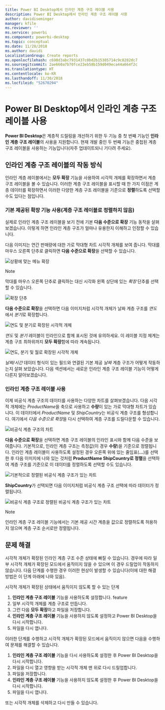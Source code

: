 ```yaml
---
title: Power BI Desktop에서 인라인 계층 구조 레이블 사용
description: Power BI Desktop에서 인라인 계층 구조 레이블 사용
author: davidiseminger
manager: kfile
ms.reviewer: ''
ms.service: powerbi
ms.component: powerbi-desktop
ms.topic: conceptual
ms.date: 11/28/2018
ms.author: davidi
LocalizationGroup: Create reports
ms.openlocfilehash: c698d3abc7931437c0bd2b15385714c9c8282dc7
ms.sourcegitcommit: 2ae660a7b70fce23eb58b159d049eca44a664f2c
ms.translationtype: HT
ms.contentlocale: ko-KR
ms.lasthandoff: 11/30/2018
ms.locfileid: "52670294"
---
```

# <a name="use-inline-hierarchy-labels-in-power-bi-desktop"></a>Power BI Desktop에서 인라인 계층 구조 레이블 사용
**Power BI Desktop**은 계층적 드릴링을 개선하기 위한 두 기능 중 첫 번째 기능인 **인라인 계층 구조 레이블**의 사용을 지원합니다. 현재 개발 중인 두 번째 기능은 중첩된 계층 구조 레이블을 사용하는 기능입니다(자주 업데이트되니 기다려 주세요).   

## <a name="how-inline-hierarchy-labels-work"></a>인라인 계층 구조 레이블의 작동 방식
인라인 계층 레이블에서는 **모두 확장** 기능을 사용하여 시각적 개체를 확장하면서 계층 구조 레이블을 볼 수 있습니다. 이러한 계층 구조 레이블을 표시할 때 한 가지 이점은 계층 데이터를 확장하면서 이러한 다양한 계층 구조 레이블을 기준으로 **정렬**하도록 선택할 수도 있다는 점입니다.

### <a name="using-the-built-in-expand-feature-without-sorting-by-hierarchy-labels"></a>기본 제공된 확장 기능 사용(계층 구조 레이블로 정렬하지 않음)
실제로 인라인 계층 구조 레이블을 보기 전에 기본 **다음 수준으로 확장** 기능 동작을 살펴 보겠습니다. 이렇게 하면 인라인 계층 구조가 얼마나 유용한지 이해하고 인정할 수 있습니다.

다음 이미지는 연간 판매량에 대한 가로 막대형 차트 시각적 개체를 보여 줍니다. 막대를 마우스 오른쪽 단추로 클릭하면 **다음 수준으로 확장**을 선택할 수 있습니다.

![상황에 맞는 메뉴 확장](media/desktop-inline-hierarchy-labels/desktop-inline-hierarchy-labels-menu.png)

> [!NOTE]
> 막대를 마우스 오른쪽 단추로 클릭하는 대신 시각화 왼쪽 상단에 있는 *확장* 단추를 선택할 수 있습니다.

  ![확장 단추](media/desktop-inline-hierarchy-labels/desktop-inline-hierarchy-labels-expand-button-finger.png)


**다음 수준으로 확장**을 선택하면 다음 이미지처럼 시각적 개체가 날짜 계층 구조를 *연도*에서 *분기*로 확장합니다.

![연도 및 분기로 확장된 시각적 개체](media/desktop-inline-hierarchy-labels/desktop-inline-hierarchy-labels-qty-year-quarter.png)

*연도* 및 *분기* 레이블이 인라인으로 함께 표시된 것에 유의하세요. 이 레이블 지정 체계는 계층 구조 최하위까지 **모두 확장**함에 따라 계속됩니다.

![연도, 분기 및 월로 확장된 시각적 개체](media/desktop-inline-hierarchy-labels/desktop-inline-hierarchy-labels-qty-year-quarter-month.png)

*날짜/시간* 데이터 형식이 있는 필드와 연결된 기본 제공 *날짜* 계층 구조가 어떻게 작동하는지 살펴 보았습니다. 다음 섹션에서는 새로운 인라인 계층 구조 레이블 기능이 어떻게 다른지 알아보겠습니다.

### <a name="using-inline-hierarchy-labels"></a>인라인 계층 구조 레이블 사용
이제 비공식 계층 구조의 데이터를 사용하는 다양한 차트를 살펴보겠습니다. 다음 시각적 개체에는 *ProductName*을 축으로 사용하고 **수량**이 있는 가로 막대형 차트가 있습니다. 이 데이터에서 *ProductName* 및 *ShipCountry*는 비공식 계층 구조를 형성합니다. 여기에서 *다음 수준으로 확장*을 다시 선택하여 계층 구조를 드릴다운할 수 있습니다.

![비공식 계층 구조의 차트](media/desktop-inline-hierarchy-labels/desktop-inline-hierarchy-labels-informal-top-expand.png)

**다음 수준으로 확장**을 선택하면 계층 구조 레이블의 인라인 표시와 함께 다음 수준을 보여줍니다. 기본적으로, 인라인 계층 구조는 측정값(이 경우 **수량**)을 기준으로 정렬됩니다. 인라인 계층 레이블이 사용하도록 설정된 경우 오른쪽 위에 있는 줄임표(**...**)를 선택한 후 다음 이미지에 나와 있는 것처럼 **ProductName ShipCountry로 정렬**을 선택하여 계층 구조를 기준으로 이 데이터를 정렬하도록 선택할 수도 있습니다.

![기본적으로 정렬된 비공식 계층 구조가 있는 차트](media/desktop-inline-hierarchy-labels/desktop-inline-hierarchy-labels-informal-sort-quantity.png)

**ShipCountry**가 선택되면 다음 이미지처럼 비공식 계층 구조 선택에 따라 데이터가 정렬됩니다.

![비공식 계층 구조로 정렬된 비공식 계층 구조가 있는 차트](media/desktop-inline-hierarchy-labels/desktop-inline-hierarchy-labels-informal-sorted.png)

> [!NOTE]
> 인라인 계층 구조 레이블 기능에서는 기본 제공 시간 계층을 값으로 정렬하도록 허용하지 않으며 계층 구조 순서로만 정렬됩니다.
> 
> 

## <a name="troubleshooting"></a>문제 해결
시각적 개체가 확장된 인라인 계층 구조 수준 상태에 빠질 수 있습니다. 경우에 따라 일부 시각적 개체가 확장된 모드에서 움직이지 않을 수 있으며 이 경우 드릴업이 작동하지 않습니다. 다음 단계를 수행한 경우 이러한 현상이 발생할 수 있습니다(이에 대한 해결 방법은 이 단계 아래에 나와 있음).

시각적 개체가 확장된 상태에서 움직이지 않도록 할 수 있는 단계

1. **인라인 계층 구조 레이블** 기능을 사용하도록 설정합니다. feature
2. 일부 시각적 개체를 계층 구조로 만듭니다.
3. 그런 다음 **모두 확장**하고 파일을 저장합니다.
4. **인라인 계층 구조 레이블** 기능을 사용하지 않도록 설정하고 Power BI Desktop을 다시 시작합니다.
5. 파일을 다시 엽니다.

이러한 단계를 수행하고 시각적 개체가 확장된 모드에서 움직이지 않으면 다음을 수행하여 문제를 해결할 수 있습니다.

1. **인라인 계층 구조 레이블** 기능을 다시 사용하도록 설정한 후 Power BI Desktop을 다시 시작합니다.
2. 파일을 다시 열고 영향을 받는 시각적 개체 맨 위로 다시 드릴업합니다.
3. 파일을 저장합니다.
4. **인라인 계층 구조 레이블** 기능을 사용하지 않도록 설정한 후 Power BI Desktop을 다시 시작합니다.
5. 파일을 다시 엽니다.

또는 시각적 개체를 삭제하고 다시 만들 수 있습니다.

